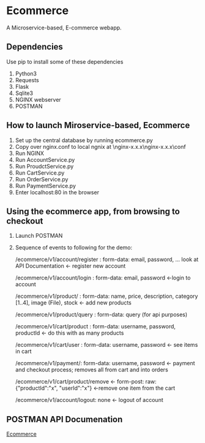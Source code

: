 # Ecommerce 
A Microservice-based, E-commerce webapp.
  
## Dependencies ##
Use pip to install some of these dependencies
1. Python3
2. Requests
2. Flask
3. Sqlite3
4. NGINX webserver
5. POSTMAN

## How to launch Miroservice-based, Ecommerce ##
1. Set up the central database by running ecommerce.py
2. Copy over nginx.conf to local ngnix at \nginx-x.x.x\nginx-x.x.x\conf
3. Run NGINX
4. Run AccountService.py
5. Run ProudctService.py
6. Run CartService.py
7. Run OrderService.py
8. Run PaymentService.py
9. Enter localhost:80 in the browser

## Using the ecommerce app, from browsing to checkout ##
1. Launch POSTMAN
2. Sequence of events to following for the demo:

    /ecommerce/v1/account/register : form-data: email, password, ... look at API Documentation <- register new account
    
    /ecommerce/v1/account/login :  form-data: email, password <-login to account
    
    /ecommerce/v1/product/ : form-data: name, price, description, category [1..4], image (File), stock <- add new products
    
    /ecommerce/v1/product/query : form-data: query (for api purposes)
    
    /ecommerce/v1/cart/product : form-data: username, password, productId <- do this with as many products
    
    /ecommerce/v1/cart/user : form-data: username, password <- see items in cart
    
    /ecommerce/v1/payment/: form-data: username, password <- payment and checkout process; removes all from cart and into orders
    
    /ecommerce/v1/cart/product/remove <- form-post: raw: {"productId":"x", "userId":"x"} <-remove one item from the cart
    
    /ecommerce/v1/account/logout: none <- logout of account
    
## POSTMAN API Documenation ##
[Ecommerce](https://web.postman.co/collections/5404767-84525ed9-c1c4-4656-a83b-f1187a2a46a0?workspace=a8551fb5-e2e1-4bed-8669-d9be225e49f9)
